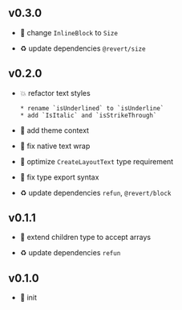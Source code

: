 ## v0.3.0

* 🐞 change `InlineBlock` to `Size`

* ♻️ update dependencies `@revert/size`

## v0.2.0

* 💥 refactor text styles

  ```
  * rename `isUnderlined` to `isUnderline`
  * add `IsItalic` and `isStrikeThrough`
  ```

* 🌱 add theme context

* 🐞 fix native text wrap

* 🐞 optimize `CreateLayoutText` type requirement

* 🐞 fix type export syntax

* ♻️ update dependencies `refun`, `@revert/block`

## v0.1.1

* 🐞 extend children type to accept arrays

* ♻️ update dependencies `refun`

## v0.1.0

* 🐣 init
